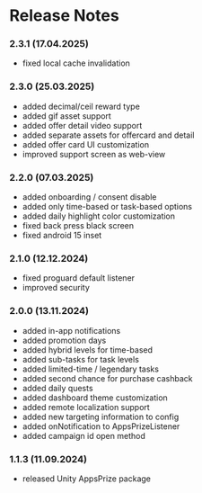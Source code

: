 # Release Notes

### 2.3.1 (17.04.2025)
* fixed local cache invalidation

### 2.3.0 (25.03.2025)
* added decimal/ceil reward type
* added gif asset support
* added offer detail video support
* added separate assets for offercard and detail
* added offer card UI customization
* improved support screen as web-view

### 2.2.0 (07.03.2025)
* added onboarding / consent disable
* added only time-based or task-based options
* added daily highlight color customization
* fixed back press black screen
* fixed android 15 inset

### 2.1.0 (12.12.2024)
* fixed proguard default listener
* improved security

### 2.0.0 (13.11.2024)
* added in-app notifications
* added promotion days
* added hybrid levels for time-based
* added sub-tasks for task levels
* added limited-time / legendary tasks
* added second chance for purchase cashback
* added daily quests
* added dashboard theme customization
* added remote localization support
* added new targeting information to config
* added onNotification to AppsPrizeListener
* added campaign id open method

### 1.1.3 (11.09.2024)
- released Unity AppsPrize package